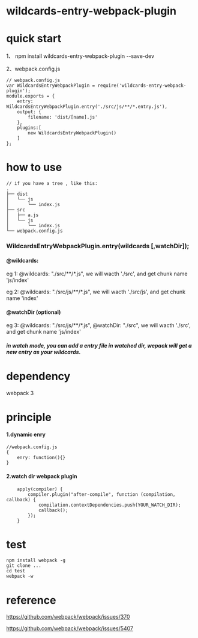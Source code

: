 # wildcards-entry-webpack-plugin


# quick start

1、 npm install wildcards-entry-webpack-plugin --save-dev

2、webpack.config.js
```
// webpack.config.js
var WildcardsEntryWebpackPlugin = require('wildcards-entry-webpack-plugin');
module.exports = {
    entry: WildcardsEntryWebpackPlugin.entry('./src/js/**/*.entry.js'),
    output: {
        filename: 'dist/[name].js'
    },
    plugins:[
        new WildcardsEntryWebpackPlugin()
    ]
};
```

# how to use




```
// if you have a tree , like this:
.
├── dist
│   └── js
│       └── index.js
├── src
│   ├── a.js
│   └── js
│       └── index.js
└── webpack.config.js
```
### WildcardsEntryWebpackPlugin.entry(wildcards [,watchDir]);
#### @wildcards:

eg 1:    @wildcards: "./src/**/*.js", we will wacth './src', and get chunk name 'js/index'

eg 2:    @wildcards: "./src/js/**/*.js", we will wacth './src/js', and get chunk name 'index'

#### @watchDir (optional)

eg 3:    @wildcards: "./src/js/**/*.js", @watchDir: "./src", we will wacth './src', and get chunk name 'js/index'

##### in watch mode, you can add a entry file in watched dir, wepack will get a new entry as your wildcards.

# dependency
webpack 3

# principle
#### 1.dynamic enry
```
//webpack.config.js
{
    enry: function(){}
}
```
#### 2.watch dir webpack plugin

```
    apply(compiler) {
        compiler.plugin("after-compile", function (compilation, callback) {
            compilation.contextDependencies.push(YOUR_WATCH_DIR);
            callback();
        });
    }
```

# test
```
npm install webpack -g 
git clone ...
cd test
webpack -w
```


# reference

https://github.com/webpack/webpack/issues/370

https://github.com/webpack/webpack/issues/5407

